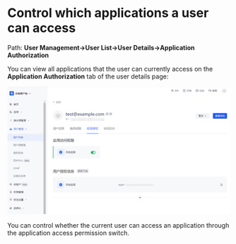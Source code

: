 # Control which applications a user can access

<LastUpdated/>

Path: **User Management->User List->User Details->Application Authorization**

You can view all applications that the user can currently access on the **Application Authorization** tab of the user details page:

![](./images/app-access.png)

You can control whether the current user can access an application through the application access permission switch.
